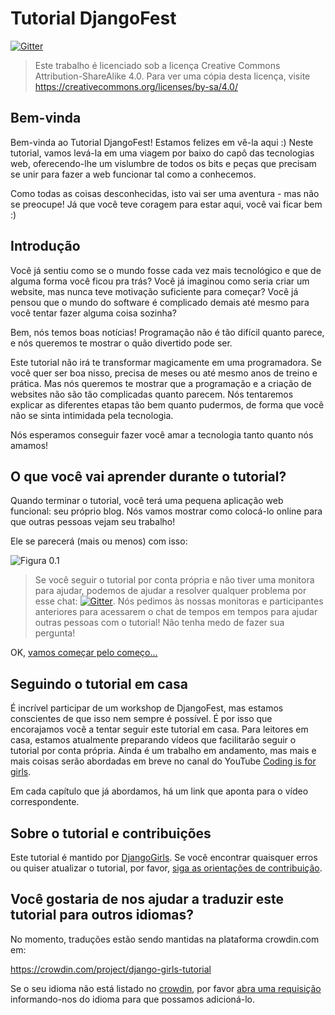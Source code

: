# Tutorial DjangoFest

[![Gitter](https://badges.gitter.im/DjangoGirls/tutorial.svg)](https://gitter.im/DjangoGirls/tutorial)

> Este trabalho é licenciado sob a licença Creative Commons Attribution-ShareAlike 4.0. Para ver uma cópia desta licença, visite https://creativecommons.org/licenses/by-sa/4.0/

## Bem-vinda

Bem-vinda ao Tutorial DjangoFest! Estamos felizes em vê-la aqui :) Neste tutorial, vamos levá-la em uma viagem por baixo do capô das tecnologias web, oferecendo-lhe um vislumbre de todos os bits e peças que precisam se unir para fazer a web funcionar tal como a conhecemos.

Como todas as coisas desconhecidas, isto vai ser uma aventura - mas não se preocupe! Já que você teve coragem para estar aqui, você vai ficar bem :)

## Introdução

Você já sentiu como se o mundo fosse cada vez mais tecnológico e que de alguma forma você ficou pra trás? Você já imaginou como seria criar um website, mas nunca teve motivação suficiente para começar? Você já pensou que o mundo do software é complicado demais até mesmo para você tentar fazer alguma coisa sozinha?

Bem, nós temos boas notícias! Programação não é tão difícil quanto parece, e nós queremos te mostrar o quão divertido pode ser.

Este tutorial não irá te transformar magicamente em uma programadora. Se você quer ser boa nisso, precisa de meses ou até mesmo anos de treino e prática. Mas nós queremos te mostrar que a programação e a criação de websites não são tão complicadas quanto parecem. Nós tentaremos explicar as diferentes etapas tão bem quanto pudermos, de forma que você não se sinta intimidada pela tecnologia.

Nós esperamos conseguir fazer você amar a tecnologia tanto quanto nós amamos!

## O que você vai aprender durante o tutorial?

Quando terminar o tutorial, você terá uma pequena aplicação web funcional: seu próprio blog. Nós vamos mostrar como colocá-lo online para que outras pessoas vejam seu trabalho!

Ele se parecerá (mais ou menos) com isso:

![Figura 0.1](images/application.png)

> Se você seguir o tutorial por conta própria e não tiver uma monitora para ajudar, podemos de ajudar a resolver qualquer problema por esse chat: [![Gitter](https://badges.gitter.im/DjangoGirls/tutorial.svg)](https://gitter.im/DjangoGirls/tutorial). Nós pedimos às nossas monitoras e participantes anteriores para acessarem o chat de tempos em tempos para ajudar outras pessoas com o tutorial! Não tenha medo de fazer sua pergunta!

OK, [vamos começar pelo começo...](./how_the_internet_works/README.md)

## Seguindo o tutorial em casa

É incrível participar de um workshop de DjangoFest, mas estamos conscientes de que isso nem sempre é possível. É por isso que encorajamos você a tentar seguir este tutorial em casa. Para leitores em casa, estamos atualmente preparando vídeos que facilitarão seguir o tutorial por conta própria. Ainda é um trabalho em andamento, mas mais e mais coisas serão abordadas em breve no canal do YouTube [Coding is for girls](https://www.youtube.com/channel/UC0hNd2uW8jTR5K3KBzRuG2A/feed).

Em cada capítulo que já abordamos, há um link que aponta para o vídeo correspondente.

## Sobre o tutorial e contribuições

Este tutorial é mantido por [DjangoGirls](https://djangogirls.org/). Se você encontrar quaisquer erros ou quiser atualizar o tutorial, por favor, [siga as orientações de contribuição](https://github.com/DjangoGirls/tutorial/blob/master/README.md).

## Você gostaria de nos ajudar a traduzir este tutorial para outros idiomas?

No momento, traduções estão sendo mantidas na plataforma crowdin.com em:

https://crowdin.com/project/django-girls-tutorial

Se o seu idioma não está listado no [crowdin](https://crowdin.com/), por favor [abra uma requisição](https://github.com/DjangoGirls/tutorial/issues/new) informando-nos do idioma para que possamos adicioná-lo.